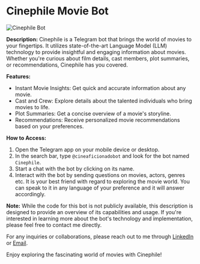 # Cinephile Movie Bot

![Cinephile Bot](<img src="cinephile-movie-bot.jpeg " alt="Cinephile Bot" width="200" height="200">)

**Description:** Cinephile is a Telegram bot that brings the world of movies to your fingertips. It utilizes state-of-the-art Language Model (LLM) technology to provide insightful and engaging information about movies. Whether you're curious about film details, cast members, plot summaries, or recommendations, Cinephile has you covered.

**Features:**
- Instant Movie Insights: Get quick and accurate information about any movie.
- Cast and Crew: Explore details about the talented individuals who bring movies to life.
- Plot Summaries: Get a concise overview of a movie's storyline.
- Recommendations: Receive personalized movie recommendations based on your preferences.

**How to Access:**
1. Open the Telegram app on your mobile device or desktop.
2. In the search bar, type `@cineaficionadobot` and look for the bot named `Cinephile`.
3. Start a chat with the bot by clicking on its name.
4. Interact with the bot by sending questions on movies, actors, genres etc. It is your best
   friend with regard to exploring the movie world. You can speak to it in any language of your
   preference and it will answer accordingly. 

**Note:** While the code for this bot is not publicly available, this description is designed to provide an overview of its capabilities and usage. If you're interested in learning more about the bot's technology and implementation, please feel free to contact me directly.

For any inquiries or collaborations, please reach out to me through [LinkedIn](www.linkedin.com/in/msarm-dsml) or [Email](mailto:matheus.sarmento@ufpe.br).

Enjoy exploring the fascinating world of movies with Cinephile!
